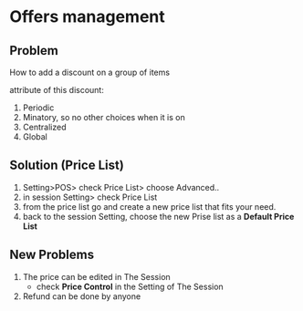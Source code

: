 # Offers management

## Problem

How to add a discount on a group of items

attribute of this discount:

1. Periodic
2. Minatory, so no other choices when it is on
3. Centralized
4. Global

## Solution (Price List)

1. Setting>POS> check Price List> choose Advanced..
2. in session Setting> check Price List
3. from the price list go and create a new price list that fits your need.
4. back to the session Setting, choose the new Prise list as a **Default Price List**

## New Problems

1. The price can be edited in The Session
   * check **Price Control** in the Setting of The Session
2. Refund can be done by anyone
